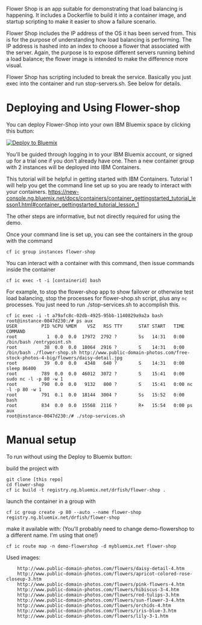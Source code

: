 Flower Shop is an app suitable for demonstrating that load balancing is happening. It includes a Dockerfile to build it into a container image, and startup scripting to make it easier to show a failure scenario.

Flower Shop includes the IP address of the OS it has been served from. This is for the purpose of understanding how load balancing is performing. The IP address is hashed into an index to choose a flower that associated with the server. Again, the purpose is to expose different servers running behind a load balance; the flower image is intended to make the difference more visual.

Flower Shop has scripting included to break the service. Basically you just exec into the container and run stop-servers.sh. See below for details.

# Deploying and Using Flower-shop

You can deploy Flower-Shop into your own IBM Bluemix space by clicking this button:

[![Deploy to Bluemix](https://bluemix.net/deploy/button.png)](https://bluemix.net/deploy?repository=https://github.com/doug-fish/flower-shop)

You'll be guided through logging in to your IBM Bluemix account, or signed up for a trial one if you don't already have one. Then a new container group with 2 instances will be deployed into IBM Containers.

This tutorial will be helpful in getting started with IBM Containers. Tutorial 1 will help you get the command line set up so you are ready to interact with your containers. 
https://new-console.ng.bluemix.net/docs/containers/container_gettingstarted_tutorial_lesson1.html#container_gettingstarted_tutorial_lesson_1

The other steps are informative, but not directly required for using the demo.

Once your command line is set up, you can see the containers in the group with the command

    cf ic group instances flower-shop

You can interact with a container with this command, then issue commands inside the container

    cf ic exec -t -i [containerid] bash

For example, to stop the flower-shop app to show failover or otherwise test load balancing, stop the processes for flower-shop.sh script, plus any `nc` processes. You just need to run ./stop-services.sh to accomplish this.

    cf ic exec -i -t a79afc8c-02db-4925-95bb-1140829a9a2a bash
    root@instance-0047d230:/# ps aux                                                                                                                                                                                                                                               
    USER         PID %CPU %MEM    VSZ   RSS TTY      STAT START   TIME COMMAND
    root           1  0.0  0.0  17972  2792 ?        Ss   14:31   0:00 /bin/bash /entrypoint.sh
    root          38  0.0  0.0  18064  2916 ?        S    14:31   0:00 /bin/bash ./flower-shop.sh http://www.public-domain-photos.com/free-stock-photos-4-big/flowers/daisy-detail.jpg
    root          39  0.0  0.0   4348   640 ?        S    14:31   0:00 sleep 86400
    root         789  0.0  0.0  46012  3072 ?        S    15:41   0:00 sudo nc -l -p 80 -w 1
    root         790  0.0  0.0   9132   800 ?        S    15:41   0:00 nc -l -p 80 -w 1
    root         791  0.1  0.0  18144  3004 ?        Ss   15:52   0:00 bash
    root         834  0.0  0.0  15568  2116 ?        R+   15:54   0:00 ps aux
    root@instance-0047d230:/# ./stop-services.sh

# Manual setup
To run without using the Deploy to Bluemix button:

build the project with 

    git clone [this repo]
    cd flower-shop
    cf ic build -t registry.ng.bluemix.net/drfish/flower-shop .

launch the container in a group with

    cf ic group create -p 80 --auto --name flower-shop registry.ng.bluemix.net/drfish/flower-shop

make it available with: (You'll probably need to change demo-flowershop to a different name.
I'm using that one!)

    cf ic route map -n demo-flowershop -d mybluemix.net flower-shop
 
Used images:

		http://www.public-domain-photos.com/flowers/daisy-detail-4.htm
		http://www.public-domain-photos.com/flowers/apricot-colored-rose-closeup-3.htm
		http://www.public-domain-photos.com/flowers/pink-flowers-4.htm
		http://www.public-domain-photos.com/flowers/hibiscus-3-4.htm
		http://www.public-domain-photos.com/flowers/red-tulips-3.htm
		http://www.public-domain-photos.com/flowers/sun-flower-3-4.htm
		http://www.public-domain-photos.com/flowers/orchids-4.htm
		http://www.public-domain-photos.com/flowers/iris-blue-3.htm
		http://www.public-domain-photos.com/flowers/lily-3-1.htm

